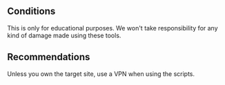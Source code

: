 ## Conditions

This is only for educational purposes. We won't take responsibility for any kind of damage made using these tools.

## Recommendations

Unless you own the target site, use a VPN when using the scripts.
